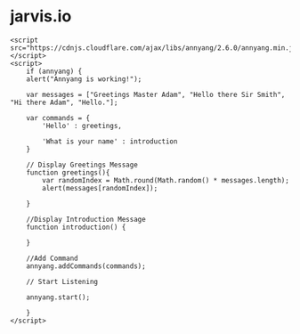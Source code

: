 # jarvis.io
<!DOCTYPE html>
<html lang= "en">
<head>
    <meta charset="Utf-8">
    <meta name="viewport" content="width= device-width, initial-scale=1.0">
    <title>Jarvis</title>
</head>
<body>

    <script src="https://cdnjs.cloudflare.com/ajax/libs/annyang/2.6.0/annyang.min.js"></script>
    <script>
        if (annyang) {
        alert("Annyang is working!");

        var messages = ["Greetings Master Adam", "Hello there Sir Smith", "Hi there Adam", "Hello."];

        var commands = {
            'Hello' : greetings,

            'What is your name' : introduction
        }

        // Display Greetings Message
        function greetings(){
            var randomIndex = Math.round(Math.random() * messages.length);
            alert(messages[randomIndex]);

        }

        //Display Introduction Message
        function introduction() {

        }

        //Add Command
        annyang.addCommands(commands);

        // Start Listening

        annyang.start();

        }
    </script>



</body>
